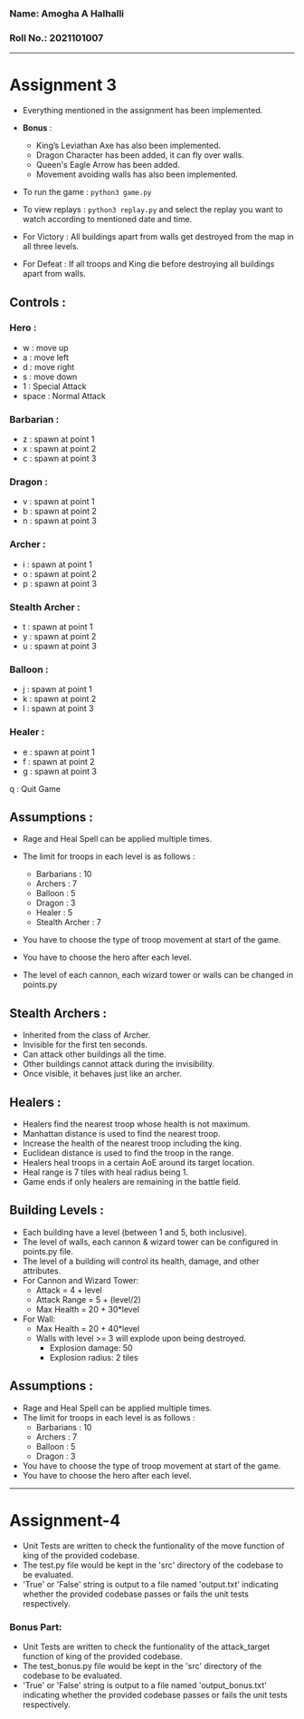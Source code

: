 ### Name: Amogha A Halhalli
### Roll No.: 2021101007
---
# Assignment 3

- Everything mentioned in the assignment has been implemented.
- **Bonus** :
    - King’s Leviathan Axe has also been implemented.
    - Dragon Character has been added, it can fly over walls.
    - Queen's Eagle Arrow has been added.
    - Movement avoiding walls has also been implemented.

- To run the game : `python3 game.py`
- To view replays : `python3 replay.py`  and select the replay you want to watch according to mentioned date and time.
- For Victory : All buildings apart from walls get destroyed from the map in all three levels.
- For Defeat : If all troops and King die before destroying all buildings apart from walls.

## Controls :

### Hero :

- w : move up
- a : move left
- d : move right
- s : move down
- 1 : Special Attack
- space : Normal Attack

### Barbarian :

- z : spawn at point 1
- x : spawn at point 2
- c : spawn at point 3

### Dragon :

- v : spawn at point 1
- b : spawn at point 2
- n : spawn at point 3

### Archer :

- i : spawn at point 1
- o : spawn at point 2
- p : spawn at point 3

### Stealth Archer :

- t : spawn at point 1
- y : spawn at point 2
- u : spawn at point 3

### Balloon :

- j : spawn at point 1
- k : spawn at point 2
- l : spawn at point 3

### Healer :

- e : spawn at point 1
- f : spawn at point 2
- g : spawn at point 3

q : Quit Game

## Assumptions :

- Rage and Heal Spell can be applied multiple times.
- The limit for troops in each level is as follows :
    - Barbarians : 10
    - Archers : 7
    - Balloon : 5
    - Dragon : 3
    - Healer : 5
    - Stealth Archer : 7
    
- You have to choose the type of troop movement at start of the game.
- You have to choose the hero after each level.
- The level of each cannon, each wizard tower or walls can be changed in points.py

## Stealth Archers :

- Inherited from the class of Archer.
- Invisible for the first ten seconds.
- Can attack other buildings all the time.
- Other buildings cannot attack during the invisibility.
- Once visible, it behaves just like an archer.

## Healers :

- Healers find the nearest troop whose health is not maximum.
- Manhattan distance is used to find the nearest troop.
- Increase the health of the nearest troop including the king.
- Euclidean distance is used to find the troop in the range.
- Healers heal troops in a certain AoE around its target location.
- Heal range is 7 tiles with heal radius being 1.
- Game ends if only healers are remaining in the battle field.

## Building Levels :

- Each building have a level (between 1 and 5, both inclusive).
- The level of walls, each cannon & wizard tower can be configured in points.py file.
- The level of a building will control its health, damage, and other attributes.
-  For Cannon and Wizard Tower:
    - Attack = 4 + level
    - Attack Range = 5 + (level/2)
    - Max Health = 20 + 30*level
- For Wall:
    - Max Health = 20 + 40*level
    - Walls with level >= 3 will explode upon being destroyed.
        - Explosion damage: 50
        - Explosion radius: 2 tiles
        
## Assumptions :

- Rage and Heal Spell can be applied multiple times.
- The limit for troops in each level is as follows :
    - Barbarians : 10
    - Archers : 7
    - Balloon : 5
    - Dragon : 3
- You have to choose the type of troop movement at start of the game.
- You have to choose the hero after each level.

---
# Assignment-4
- Unit Tests are written to check the funtionality of the move function of king of the provided codebase.
- The test.py file would be kept in the 'src' directory of the codebase to be evaluated.
- 'True' or 'False' string is output to a file named 'output.txt' indicating whether the provided codebase passes or fails the unit tests respectively.

### Bonus Part:
- Unit Tests are written to check the funtionality of the attack_target function of king of the provided codebase.
- The test_bonus.py file would be kept in the 'src' directory of the codebase to be evaluated.
- 'True' or 'False' string is output to a file named 'output_bonus.txt' indicating whether the provided codebase passes or fails the unit tests respectively.
